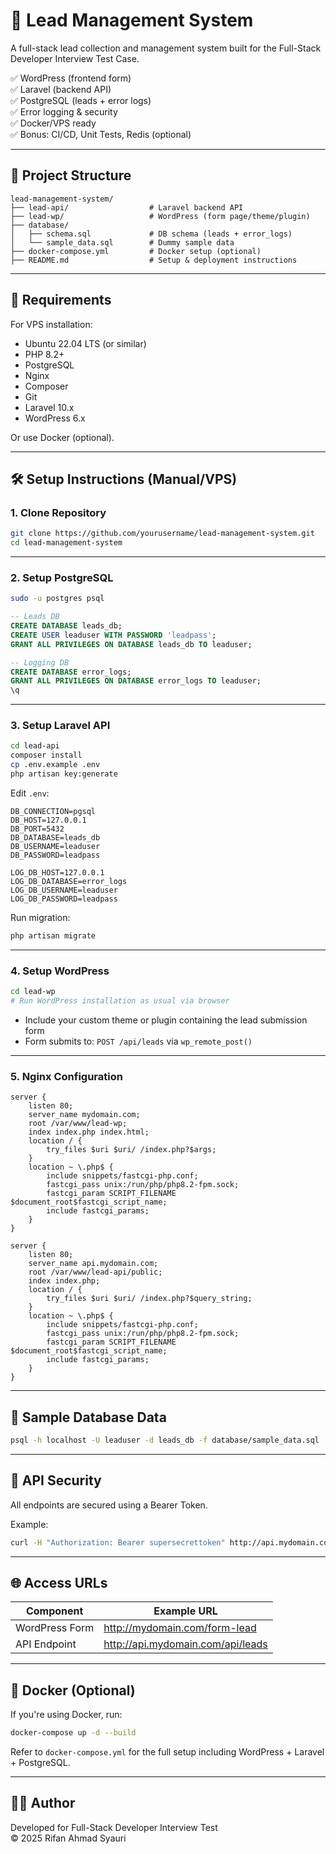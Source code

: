 # 🧩 Lead Management System

A full-stack lead collection and management system built for the Full-Stack Developer Interview Test Case.

✅ WordPress (frontend form)  
✅ Laravel (backend API)  
✅ PostgreSQL (leads + error logs)  
✅ Error logging & security  
✅ Docker/VPS ready  
✅ Bonus: CI/CD, Unit Tests, Redis (optional)

---

## 📁 Project Structure

```
lead-management-system/
├── lead-api/                  # Laravel backend API
├── lead-wp/                   # WordPress (form page/theme/plugin)
├── database/
│   ├── schema.sql             # DB schema (leads + error_logs)
│   └── sample_data.sql        # Dummy sample data
├── docker-compose.yml         # Docker setup (optional)
├── README.md                  # Setup & deployment instructions
```

---

## 🔧 Requirements

For VPS installation:

- Ubuntu 22.04 LTS (or similar)
- PHP 8.2+
- PostgreSQL
- Nginx
- Composer
- Git
- Laravel 10.x
- WordPress 6.x

Or use Docker (optional).

---

## 🛠 Setup Instructions (Manual/VPS)

### 1. Clone Repository

```bash
git clone https://github.com/yourusername/lead-management-system.git
cd lead-management-system
```

---

### 2. Setup PostgreSQL

```bash
sudo -u postgres psql
```

```sql
-- Leads DB
CREATE DATABASE leads_db;
CREATE USER leaduser WITH PASSWORD 'leadpass';
GRANT ALL PRIVILEGES ON DATABASE leads_db TO leaduser;

-- Logging DB
CREATE DATABASE error_logs;
GRANT ALL PRIVILEGES ON DATABASE error_logs TO leaduser;
\q
```

---

### 3. Setup Laravel API

```bash
cd lead-api
composer install
cp .env.example .env
php artisan key:generate
```

Edit `.env`:

```env
DB_CONNECTION=pgsql
DB_HOST=127.0.0.1
DB_PORT=5432
DB_DATABASE=leads_db
DB_USERNAME=leaduser
DB_PASSWORD=leadpass

LOG_DB_HOST=127.0.0.1
LOG_DB_DATABASE=error_logs
LOG_DB_USERNAME=leaduser
LOG_DB_PASSWORD=leadpass
```

Run migration:

```bash
php artisan migrate
```

---

### 4. Setup WordPress

```bash
cd lead-wp
# Run WordPress installation as usual via browser
```

- Include your custom theme or plugin containing the lead submission form
- Form submits to: `POST /api/leads` via `wp_remote_post()`

---

### 5. Nginx Configuration

```nginx
server {
    listen 80;
    server_name mydomain.com;
    root /var/www/lead-wp;
    index index.php index.html;
    location / {
        try_files $uri $uri/ /index.php?$args;
    }
    location ~ \.php$ {
        include snippets/fastcgi-php.conf;
        fastcgi_pass unix:/run/php/php8.2-fpm.sock;
        fastcgi_param SCRIPT_FILENAME $document_root$fastcgi_script_name;
        include fastcgi_params;
    }
}

server {
    listen 80;
    server_name api.mydomain.com;
    root /var/www/lead-api/public;
    index index.php;
    location / {
        try_files $uri $uri/ /index.php?$query_string;
    }
    location ~ \.php$ {
        include snippets/fastcgi-php.conf;
        fastcgi_pass unix:/run/php/php8.2-fpm.sock;
        fastcgi_param SCRIPT_FILENAME $document_root$fastcgi_script_name;
        include fastcgi_params;
    }
}
```

---

## 🐘 Sample Database Data

```bash
psql -h localhost -U leaduser -d leads_db -f database/sample_data.sql
```

---

## 🔑 API Security

All endpoints are secured using a Bearer Token.

Example:

```bash
curl -H "Authorization: Bearer supersecrettoken" http://api.mydomain.com/api/leads
```

---

## 🌐 Access URLs

| Component      | Example URL                       |
| -------------- | --------------------------------- |
| WordPress Form | http://mydomain.com/form-lead     |
| API Endpoint   | http://api.mydomain.com/api/leads |

---

## 🐳 Docker (Optional)

If you're using Docker, run:

```bash
docker-compose up -d --build
```

Refer to `docker-compose.yml` for the full setup including WordPress + Laravel + PostgreSQL.

---

## 👨‍💻 Author

Developed for Full-Stack Developer Interview Test  
© 2025 Rifan Ahmad Syauri
